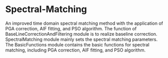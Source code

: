 # Spectral-Matching
An improved time domain spectral matching method with the application of PGA correction, AIF fitting, and PSO algorithm.
The function of BaseLineCorrectionAndFiltering module is to realize baseline correction.
SpectralMatching module mainly sets the spectral matching parameters.
The BasicFunctions module contains the basic functions for spectral matching, including PGA correction, AIF fitting, and PSO algorithm.
